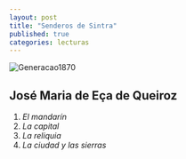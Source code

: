 ```yaml
---
layout: post
title: "Senderos de Sintra"
published: true
categories: lecturas
---
```


![Generacao1870](https://fotos.web.sapo.io/i/G430264b6/17398507_EpPuk.jpeg) 

## José Maria de Eça de Queiroz
1. *El mandarín*
2. *La capital*
3. *La reliquia*
4. *La ciudad y las sierras*
